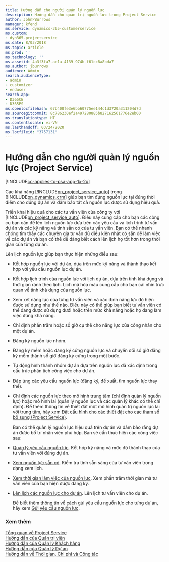 ```yaml
---
title: Hướng dẫn cho người quản lý nguồn lực
description: Hướng dẫn cho quản trị nguồn lực trong Project Service
author: JohnPBurrows
manager: kfend
ms.service: dynamics-365-customerservice
ms.custom:
- dyn365-projectservice
ms.date: 8/03/2018
ms.topic: article
ms.prod: ''
ms.technology: ''
ms.assetid: 4a3f3fa7-ae1a-4139-974b-f61cc8a8bda7
ms.author: jburrows
audience: Admin
search.audienceType:
- admin
- customizer
- enduser
search.app:
- D365CE
- D365PS
ms.openlocfilehash: 67b400fe3e6bb60775ee144c1d3720a311204d7d
ms.sourcegitcommit: 8c786230ef2a497280885b827162561776e2eb00
ms.translationtype: HT
ms.contentlocale: vi-VN
ms.lasthandoff: 03/24/2020
ms.locfileid: "3757131"
---
```

# <a name="resource-manager-guide-project-service"></a>Hướng dẫn cho người quản lý nguồn lực (Project Service)

[!INCLUDE[cc-applies-to-psa-app-1x-2x](../includes/cc-applies-to-psa-app-1x-2x.md)]

Các khả năng [!INCLUDE[pn_project_service_auto](../includes/pn-project-service-auto.md)] trong [!INCLUDE[pn_dynamics_crm](../includes/pn-dynamics-crm.md)] giúp bạn tìm đúng nguồn lực tại đúng thời điểm cho đúng dự án và đảm bảo tất cả nguồn lực được sử dụng hiệu quả.  
  
 Triển khai hiệu quả cho các tư vấn viên của công ty với [!INCLUDE[pn_project_service_auto](../includes/pn-project-service-auto.md)]. Điều này cung cấp cho bạn các công cụ bạn cần để lên lịch nguồn lực dựa trên các yêu cầu và lịch trình tư vấn dự án và các kỹ năng và tính sẵn có của tư vấn viên. Bạn có thể nhanh chóng tìm thấy các chuyên gia tư vấn đủ điều kiện nhất có sẵn để làm việc về các dự án và bạn có thể dễ dàng biết cách lên lịch họ tốt hơn trong thời gian của từng dự án.  
  
 Lên lịch nguồn lực giúp bạn thực hiện những điều sau:  
  
- Kết hợp nguồn lực với dự án, dựa trên mức kỹ năng và thành thạo kết hợp với yêu cầu nguồn lực dự án.  
  
- Kết hợp lịch trình của nguồn lực với lịch dự án, dựa trên tính khả dụng và thời gian rảnh theo lịch. Lịch mã hóa màu cung cấp cho bạn cái nhìn trực quan về tính khả dụng của nguồn lực.  
  
- Xem xét năng lực của từng tư vấn viên và xác định năng lực đó hiện được sử dụng như thế nào. Điều này có thể giúp bạn biết tư vấn viên có thể đang được sử dụng dưới hoặc trên mức khả năng hoặc họ đang làm việc đúng khả năng.  
  
- Chỉ định phần trăm hoặc số giờ cụ thể cho năng lực của công nhân cho một dự án.  
  
- Đăng ký nguồn lực nhóm.  
  
- Đăng ký mềm hoặc đăng ký cứng nguồn lực và chuyển đổi số giờ đăng ký mềm thành số giờ đăng ký cứng trong một bước.  
  
- Tự động hình thành nhóm dự án dựa trên nguồn lực đã xác định trong cấu trúc phân tích công việc cho dự án.  
  
- Đáp ứng các yêu cầu nguồn lực (đăng ký, đề xuất, tìm nguồn lực thay thế).  
  
- Chỉ định các nguồn lực theo mô hình trung tâm (chỉ định quản lý nguồn lực) hoặc mô hình lai (quản lý nguồn lực và các quản lý khác có thể chỉ định). Để thêm thông tin về thiết đặt một mô hình quản trị nguồn lực lai với trung tâm, hãy xem [Đặt cấu hình cho các thiết đặt cho các tham số bổ sung (Project Service)](../project-service/configure-additional-parameters-settings.md).  
  
  Bạn có thể quản lý nguồn lực hiệu quả trên dự án và đảm bảo rằng dự án được bố trí nhân viên phù hợp. Bạn sẽ cần thực hiện các công việc sau:  
  
- [Quản lý yêu cầu nguồn lực](../project-service/manage-resource-requests.md). Kết hợp kỹ năng và mức độ thành thạo của tư vấn viên với đúng dự án.  
  
- [Xem nguồn lực sẵn có](../project-service/view-resource-availability.md). Kiểm tra tính sẵn sàng của tư vấn viên trong dạng xem lịch.  
  
- [Xem thời gian làm việc của nguồn lực](../project-service/view-resource-utilization.md). Xem phần trăm thời gian mà tư vấn viên của bạn hiện được đăng ký.  
  
- [Lên lịch các nguồn lực cho dự án](../project-service/schedule-resources-project.md). Lên lịch tư vấn viên cho dự án.  
  
  Để biết thêm thông tin về cách gửi yêu cầu nguồn lực cho từng dự án, hãy xem [Gửi yêu cầu nguồn lực](../project-service/submit-resource-requests.md).  
  
### <a name="see-also"></a>Xem thêm  
 [Tổng quan về Project Service](../project-service/overview.md)   
 [Hướng dẫn của Quản trị viên](../project-service/admin-guide.md)   
 [Hướng dẫn của Quản lý Khách hàng](../project-service/account-manager-guide.md)   
 [Hướng dẫn của Quản lý Dự án](../project-service/project-manager-guide.md)   
 [Hướng dẫn về Thời gian, Chi phí và Cộng tác](../project-service/time-expense-collaboration-guide.md)
